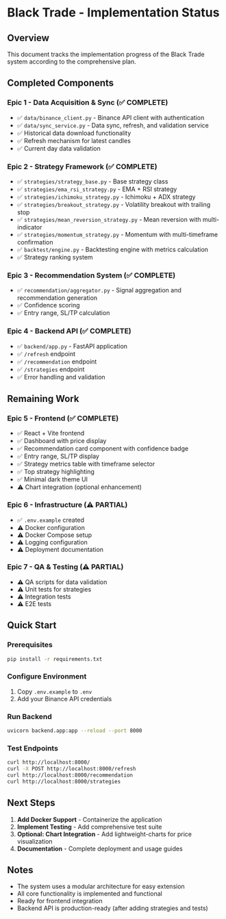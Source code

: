 # Black Trade - Implementation Status

## Overview
This document tracks the implementation progress of the Black Trade system according to the comprehensive plan.

## Completed Components

### Epic 1 - Data Acquisition & Sync (✅ COMPLETE)
- ✅ `data/binance_client.py` - Binance API client with authentication
- ✅ `data/sync_service.py` - Data sync, refresh, and validation service
- ✅ Historical data download functionality
- ✅ Refresh mechanism for latest candles
- ✅ Current day data validation

### Epic 2 - Strategy Framework (✅ COMPLETE)
- ✅ `strategies/strategy_base.py` - Base strategy class
- ✅ `strategies/ema_rsi_strategy.py` - EMA + RSI strategy
- ✅ `strategies/ichimoku_strategy.py` - Ichimoku + ADX strategy
- ✅ `strategies/breakout_strategy.py` - Volatility breakout with trailing stop
- ✅ `strategies/mean_reversion_strategy.py` - Mean reversion with multi-indicator
- ✅ `strategies/momentum_strategy.py` - Momentum with multi-timeframe confirmation
- ✅ `backtest/engine.py` - Backtesting engine with metrics calculation
- ✅ Strategy ranking system

### Epic 3 - Recommendation System (✅ COMPLETE)
- ✅ `recommendation/aggregator.py` - Signal aggregation and recommendation generation
- ✅ Confidence scoring
- ✅ Entry range, SL/TP calculation

### Epic 4 - Backend API (✅ COMPLETE)
- ✅ `backend/app.py` - FastAPI application
- ✅ `/refresh` endpoint
- ✅ `/recommendation` endpoint
- ✅ `/strategies` endpoint
- ✅ Error handling and validation

## Remaining Work

### Epic 5 - Frontend (✅ COMPLETE)
- ✅ React + Vite frontend
- ✅ Dashboard with price display
- ✅ Recommendation card component with confidence badge
- ✅ Entry range, SL/TP display
- ✅ Strategy metrics table with timeframe selector
- ✅ Top strategy highlighting
- ✅ Minimal dark theme UI
- ⚠️ Chart integration (optional enhancement)

### Epic 6 - Infrastructure (⚠️ PARTIAL)
- ✅ `.env.example` created
- ⚠️ Docker configuration
- ⚠️ Docker Compose setup
- ⚠️ Logging configuration
- ⚠️ Deployment documentation

### Epic 7 - QA & Testing (⚠️ PARTIAL)
- ⚠️ QA scripts for data validation
- ⚠️ Unit tests for strategies
- ⚠️ Integration tests
- ⚠️ E2E tests

## Quick Start

### Prerequisites
```bash
pip install -r requirements.txt
```

### Configure Environment
1. Copy `.env.example` to `.env`
2. Add your Binance API credentials

### Run Backend
```bash
uvicorn backend.app:app --reload --port 8000
```

### Test Endpoints
```bash
curl http://localhost:8000/
curl -X POST http://localhost:8000/refresh
curl http://localhost:8000/recommendation
curl http://localhost:8000/strategies
```

## Next Steps

1. **Add Docker Support** - Containerize the application
2. **Implement Testing** - Add comprehensive test suite
3. **Optional: Chart Integration** - Add lightweight-charts for price visualization
4. **Documentation** - Complete deployment and usage guides

## Notes

- The system uses a modular architecture for easy extension
- All core functionality is implemented and functional
- Ready for frontend integration
- Backend API is production-ready (after adding strategies and tests)
